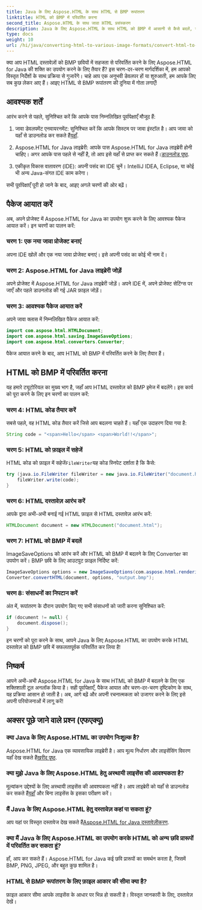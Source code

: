 ```yaml
---
title: Java के लिए Aspose.HTML के साथ HTML से BMP रूपांतरण
linktitle: HTML को BMP में परिवर्तित करना
second_title: Aspose.HTML के साथ जावा HTML प्रसंस्करण
description: Java के लिए Aspose.HTML के साथ HTML को BMP में आसानी से कैसे बदलें, यह जानें। पूर्वापेक्षाएँ और पैकेज आयात के साथ चरण-दर-चरण मार्गदर्शिका। अभी एक्सप्लोर करें!
type: docs
weight: 10
url: /hi/java/converting-html-to-various-image-formats/convert-html-to-bmp/
---
```


क्या आप HTML दस्तावेज़ों को BMP छवियों में सहजता से परिवर्तित करने के लिए Aspose.HTML for Java की शक्ति का उपयोग करने के लिए तैयार हैं? इस चरण-दर-चरण मार्गदर्शिका में, हम आपको विस्तृत निर्देशों के साथ प्रक्रिया से गुजारेंगे। चाहे आप एक अनुभवी डेवलपर हों या शुरुआती, हम आपके लिए सब कुछ लेकर आए हैं। आइए HTML से BMP रूपांतरण की दुनिया में गोता लगाएँ!

## आवश्यक शर्तें

आरंभ करने से पहले, सुनिश्चित करें कि आपके पास निम्नलिखित पूर्वापेक्षाएँ मौजूद हैं:

1.  जावा डेवलपमेंट एनवायरनमेंट: सुनिश्चित करें कि आपके सिस्टम पर जावा इंस्टॉल है। आप जावा को यहाँ से डाउनलोड कर सकते हैं[यहाँ](https://www.java.com/download/).

2.  Aspose.HTML for Java लाइब्रेरी: आपके पास Aspose.HTML for Java लाइब्रेरी होनी चाहिए। अगर आपके पास पहले से नहीं है, तो आप इसे यहाँ से प्राप्त कर सकते हैं।[डाउनलोड पृष्ठ](https://releases.aspose.com/html/java/).

3. एकीकृत विकास वातावरण (IDE): अपनी पसंद का IDE चुनें। IntelliJ IDEA, Eclipse, या कोई भी अन्य Java-संगत IDE काम करेगा।

सभी पूर्वापेक्षाएँ पूरी हो जाने के बाद, आइए अगले चरणों की ओर बढ़ें।

## पैकेज आयात करें

अब, अपने प्रोजेक्ट में Aspose.HTML for Java का उपयोग शुरू करने के लिए आवश्यक पैकेज आयात करें। इन चरणों का पालन करें:

### चरण 1: एक नया जावा प्रोजेक्ट बनाएं

अपना IDE खोलें और एक नया जावा प्रोजेक्ट बनाएं। इसे अपनी पसंद का कोई भी नाम दें।

### चरण 2: Aspose.HTML for Java लाइब्रेरी जोड़ें

अपने प्रोजेक्ट में Aspose.HTML for Java लाइब्रेरी जोड़ें। अपने IDE में, अपने प्रोजेक्ट सेटिंग्स पर जाएँ और पहले डाउनलोड की गई JAR फ़ाइल जोड़ें।

### चरण 3: आवश्यक पैकेज आयात करें

अपने जावा क्लास में निम्नलिखित पैकेज आयात करें:

```java
import com.aspose.html.HTMLDocument;
import com.aspose.html.saving.ImageSaveOptions;
import com.aspose.html.converters.Converter;
```

पैकेज आयात करने के बाद, आप HTML को BMP में परिवर्तित करने के लिए तैयार हैं।

## HTML को BMP में परिवर्तित करना

यह हमारे ट्यूटोरियल का मुख्य भाग है, जहाँ आप HTML दस्तावेज़ को BMP इमेज में बदलेंगे। इस कार्य को पूरा करने के लिए इन चरणों का पालन करें:

### चरण 4: HTML कोड तैयार करें

सबसे पहले, वह HTML कोड तैयार करें जिसे आप बदलना चाहते हैं। यहाँ एक उदाहरण दिया गया है:

```java
String code = "<span>Hello</span> <span>World!!</span>";
```

### चरण 5: HTML को फ़ाइल में सहेजें

HTML कोड को फ़ाइल में सहेजें`FileWriter`यह कोड स्निपेट दर्शाता है कि कैसे:

```java
try (java.io.FileWriter fileWriter = new java.io.FileWriter("document.html")) {
    fileWriter.write(code);
}
```

### चरण 6: HTML दस्तावेज़ आरंभ करें

आपके द्वारा अभी-अभी बनाई गई HTML फ़ाइल से HTML दस्तावेज़ आरंभ करें:

```java
HTMLDocument document = new HTMLDocument("document.html");
```

### चरण 7: HTML को BMP में बदलें

ImageSaveOptions को आरंभ करें और HTML को BMP में बदलने के लिए Converter का उपयोग करें। BMP छवि के लिए आउटपुट फ़ाइल निर्दिष्ट करें:

```java
ImageSaveOptions options = new ImageSaveOptions(com.aspose.html.rendering.image.ImageFormat.Bmp);
Converter.convertHTML(document, options, "output.bmp");
```

### चरण 8: संसाधनों का निपटान करें

अंत में, रूपांतरण के दौरान उपयोग किए गए सभी संसाधनों को जारी करना सुनिश्चित करें:

```java
if (document != null) {
    document.dispose();
}
```

इन चरणों को पूरा करने के साथ, आपने Java के लिए Aspose.HTML का उपयोग करके HTML दस्तावेज़ को BMP छवि में सफलतापूर्वक परिवर्तित कर लिया है!

## निष्कर्ष

आपने अभी-अभी Aspose.HTML for Java के साथ HTML को BMP में बदलने के लिए एक शक्तिशाली टूल अनलॉक किया है। सही पूर्वापेक्षाएँ, पैकेज आयात और चरण-दर-चरण दृष्टिकोण के साथ, यह प्रक्रिया आसान हो जाती है। अब, आगे बढ़ें और अपनी रचनात्मकता को उजागर करने के लिए इसे अपनी परियोजनाओं में लागू करें!

## अक्सर पूछे जाने वाले प्रश्न (एफएक्यू)

### क्या Java के लिए Aspose.HTML का उपयोग निःशुल्क है?
 Aspose.HTML for Java एक व्यावसायिक लाइब्रेरी है। आप मूल्य निर्धारण और लाइसेंसिंग विवरण यहाँ देख सकते हैं[खरीद पृष्ठ](https://purchase.aspose.com/buy).

### क्या मुझे Java के लिए Aspose.HTML हेतु अस्थायी लाइसेंस की आवश्यकता है?
 मूल्यांकन उद्देश्यों के लिए अस्थायी लाइसेंस की आवश्यकता नहीं है। आप लाइब्रेरी को यहाँ से डाउनलोड कर सकते हैं[यहाँ](https://releases.aspose.com/) और बिना लाइसेंस के इसका परीक्षण करें।

### मैं Java के लिए Aspose.HTML हेतु दस्तावेज़ कहां पा सकता हूं?
 आप यहां पर विस्तृत दस्तावेज देख सकते हैं[Aspose.HTML for Java दस्तावेज़ीकरण](https://reference.aspose.com/html/java/).

### क्या मैं Java के लिए Aspose.HTML का उपयोग करके HTML को अन्य छवि प्रारूपों में परिवर्तित कर सकता हूं?
हाँ, आप कर सकते हैं। Aspose.HTML for Java कई छवि प्रारूपों का समर्थन करता है, जिसमें BMP, PNG, JPEG, और बहुत कुछ शामिल है।

### HTML से BMP रूपांतरण के लिए फ़ाइल आकार की सीमा क्या है?
फ़ाइल आकार सीमा आपके लाइसेंस के आधार पर भिन्न हो सकती है। विस्तृत जानकारी के लिए, दस्तावेज़ देखें।